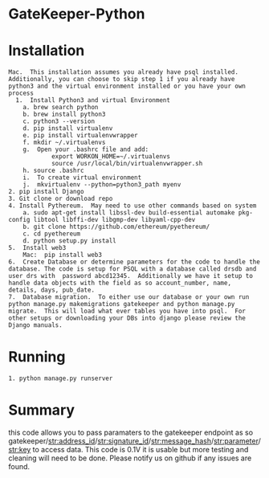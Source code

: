 # GateKeeper-Python

# Installation
    Mac.  This installation assumes you already have psql installed.  Additionally, you can choose to skip step 1 if you already have python3 and the virtual environment installed or you have your own process
      1.  Install Python3 and virtual Environment
        a. brew search python
        b. brew install python3
        c. python3 --version
        d. pip install virtualenv
        e. pip install virtualenvwrapper
        f. mkdir ~/.virtualenvs
        g.  Open your .bashrc file and add:
                export WORKON_HOME=~/.virtualenvs
                source /usr/local/bin/virtualenvwrapper.sh
        h. source .bashrc
        i.  To create virtual environment
        j.  mkvirtualenv --python=python3_path myenv
    2. pip install Django
    3. Git clone or download repo
    4. Install Pythereum.  May need to use other commands based on system
        a. sudo apt-get install libssl-dev build-essential automake pkg-config libtool libffi-dev libgmp-dev libyaml-cpp-dev
        b. git clone https://github.com/ethereum/pyethereum/
        c. cd pyethereum
        d. python setup.py install
    5.  Install web3
        Mac:  pip install web3
    6.  Create Database or determine parameters for the code to handle the database. The code is setup for PSQL with a database called drsdb and user drs with  password abcd12345.  Additionally we have it setup to handle data objects with the field as so account_number, name, details, days, pub_date.
    7.  Database migration.  To either use our database or your own run python manage.py makemigrations gatekeeper and python manage.py migrate.  This will load what ever tables you have into psql.  For other setups or downloading your DBs into django please review the Django manuals.

# Running
    1. python manage.py runserver


# Summary
  this code allows you to pass paramaters to the gatekeeper endpoint as so
    gatekeeper/<str:address_id>/<str:signature_id>/<str:message_hash>/<str:parameter>/<str:key>
  to access data.  This code is 0.1V it is usable but more testing and cleaning will need to be done.  Please notify us on github if any issues are found.
